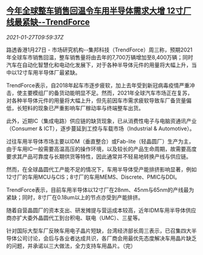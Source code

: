 <!--1611742993000-->
[今年全球整车销售回温令车用半导体需求大增 12寸厂线最紧缺--TrendForce](https://cn.reuters.com/article/trendforce-car-chip-0127-idCNKBS29W0Y4)
------

<div><i>2021-01-27T09:59:37Z</i></div><p>路透香港1月27日 - 市场研究机构--集邦科技（TrendForce）周三称，预期2021年全球车市销售回温，整车销售量将由去年的7,700万辆增加至8,400万辆；同时汽车在自动化智慧化和电动化发展下，对于各种半导体元件的用量将大幅上升，当中以12寸车用半导体厂最紧缺。</p><p>TrendForce表示，自2018年起车市逐步疲软，加上去年受到新冠病毒疫情严重冲击，使主要模组厂的备货动能明显不足。然而，2021年全球汽车市场正在复苏，对各种半导体元件的用量将大幅上升，但先前因车市需求疲软导致车厂备货量偏低，长短料的现象已严重影响车厂稼动率与终端整车出货。</p><p>此外，近期IC（集成电路）供应链的缺货现象，已从消费性电子与电脑资通讯产业（Consumer &amp; ICT），逐步蔓延到工控与车载市场（Industrial &amp; Automotive）。</p><p>过往车用半导体市场主要以IDM（垂直整合）或Fab-lite（轻晶圆厂）生产为主，由于车用IC一般需要高温高压的操作环境，以及较长的产品生命周期，故需要高度要求其产品可靠度与长期供货等特性，因此通常并不轻易地转换产线与供应链。</p><p>然而，在全球晶圆代工产能不足的情况下，车用半导体受产能排挤影响显著，例如12寸厂的车用MCU与CIS；8寸厂的车用MEMS、Discrete、PMIC与DDI。</p><p>TrendForce表示，目前车用半导体以12寸厂在28nm、45nm与65nm的产线最为紧缺；同时，8寸厂在0.18um以上的节点亦受到产能排挤。</p><p>随着自营晶圆厂的资本支出、研发摊提与营运成本较高，近年IDM车用半导体供应商亦扩大委外晶圆代工到台积电、联电（UMC）、三星等。</p><p>针对国际大型车厂反映车用电子晶片短缺，台湾经济部长周三表示，已召集四大半导体公司讨论，会后与各业者达成共识，各厂商会用最优先态度解决车用晶片缺乏的问题，并承诺以三大做法，全力支持车用晶片。（完）</p>
